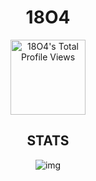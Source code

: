 <div align="center"> 
  <h1>18O4</h1>
<a target="_blank" href="https://github.com/18o4"><img src="https://komarev.com/ghpvc/?username=18o4&color=blue" alt="18O4's Total Profile Views" width="120" /></a>

<h2>STATS</h2>
  
![img](https://github-readme-stats.vercel.app/api/wakatime?username=18o4&api_domain=wakapi.18o4.xyz&hide_border=true&border_radius=12&text_color=009CFF&title_color=ff7700&bg_color=14141400&icon_color=FFDF00&show_icons=true&custom_title=Weekly%20Coding%20Stats&layout=compact)
